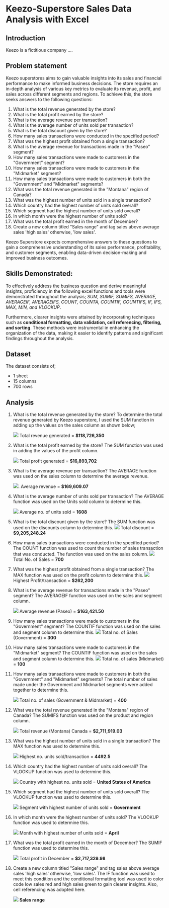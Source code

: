 # Keezo-Superstore Sales Data Analysis with Excel

## Introduction
Keezo is a fictitious company ....

## Problem statement
Keezo superstores aims to gain valuable insights into its sales and financial performance to make informed business decisions. The store requires an in-depth analysis of various key metrics to evaluate its revenue, profit, and sales across different segments and regions. To achieve this, the store seeks answers to the following questions:

1. What is the total revenue generated by the store?
2. What is the total profit earned by the store?
3. What is the average revenue per transaction?
4. What is the average number of units sold per transaction?
5. What is the total discount given by the store?
6. How many sales transactions were conducted in the specified period?
7. What was the highest profit obtained from a single transaction?
8. What is the average revenue for transactions made in the "Paseo" segment?
9. How many sales transactions were made to customers in the "Government" segment?
10. How many sales transactions were made to customers in the "Midmarket" segment?
11. How many sales transactions were made to customers in both the "Government" and "Midmarket" segments?
12. What was the total revenue generated in the "Montana" region of Canada?
13. What was the highest number of units sold in a single transaction?
14. Which country had the highest number of units sold overall?
15. Which segment had the highest number of units sold overall?
16. In which month were the highest number of units sold?
17. What was the total profit earned in the month of December?
18. Create a new column titled "Sales range" and tag sales above average sales 'high sales' otherwise, 'low sales'.

Keezo Superstore expects comprehensive answers to these questions to gain a comprehensive understanding of its sales performance, profitability, and customer segments, enabling data-driven decision-making and improved business outcomes.

## Skills Demonstrated:

To effectively address the business question and derive meaningful insights, proficiency in the following excel functions and tools were demonstrated throughout the analysis; _SUM, SUMIF, SUMIFS, AVERAGE, AVERAGEIF, AVERAGEIFS, COUNT, COUNTA, COUNTIF, COUNTIFS, IF, IFS, MAX, MIN, and VLOOKUP_.

Furthermore, clearer insights were attained by incorporating techniques such as **conditional formatting, data validation, cell referencing, filtering, and sorting**. These methods were instrumental in enhancing the organization of the data, making it easier to identify patterns and significant findings throughout the analysis.

## Dataset
The dataset consists of;
-  1 sheet
-  15 columns
- 700 rows

## Analysis
1. What is the total revenue generated by the store?
   To determine the total revenue generated by Keezo superstore, I used the SUM function in adding up the values on the sales column as shown below;
   
   ![](image1.png)
   Total revenue generated = **$118,726,350**
   
2. What is the total profit earned by the store?
   The SUM function was used in adding the values of the profit column.

   ![](image2.png)
   Total profit generated = **$16,893,702**

3. What is the average revenue per transaction? The AVERAGE function was used on the sales column to determine the average revenue.

    ![](image3.png).
   Average revenue =  **$169,609.07** 

4. What is the average number of units sold per transaction? The AVERAGE function was used on the Units sold column to determine this.
   
    ![](image4.png)
   Average no. of units sold = **1608**
   
5. What is the total discount given by the store? The SUM function was used on the discounts column to determine this.
    ![](image5.png)
   Total discount = **$9,205,248.24**
   
6. How many sales transactions were conducted in the specified period? The COUNT function was used to count the number of sales transaction that was conducted. The function was used on the sales column.
    ![](image6.png)
   Total No. of Sales = **700**
   
7. What was the highest profit obtained from a single transaction? The MAX function was used on the profit column to determine this.
    ![](image7.png)
    Highest Profit/transaction = **$262,200**

8. What is the average revenue for transactions made in the "Paseo" segment? The AVERAGEIF function was used on the sales and segment column.

    ![](image8.png)
   Average revenue (Paseo) = **$163,421.50**
   
9. How many sales transactions were made to customers in the "Government" segment? The COUNTIF function was used on the sales and segment column to determine this.
     ![](image9.png)
   Total no. of Sales (Government) = **300**
   
10. How many sales transactions were made to customers in the "Midmarket" segment? The COUNTIF function was used on the sales and segment column to determine this.
     ![](image10.png)
    Total no. of sales (Midmarket) = **100**
    
11. How many sales transactions were made to customers in both the "Government" and "Midmarket" segments? The total number of sales made under the Government and Midmarket segments were added together to determine this.
    
      ![](image11.png)
    Total no. of sales (Government & Midmarket) = **400**
    
12. What was the total revenue generated in the "Montana" region of Canada? The SUMIFS function was used on the product and region column.

     ![](image12.png)
    Total revenue (Montana) Canada = **$2,711,919.03**
    
13. What was the highest number of units sold in a single transaction? The MAX function was used to determine this.

     ![](image13.png)
    Highest no. units sold/transaction = **4492.5**
    
14. Which country had the highest number of units sold overall? The VLOOKUP function was used to determine this.

     ![](image14.png)
    Country with highest no. units sold = **United States of America**
     
15. Which segment had the highest number of units sold overall? The VLOOKUP function was used to determine this.

     ![](image15.png)
    Segment with highest number of units sold = **Government**
    
16. In which month were the highest number of units sold? The VLOOKUP function was used to determine this.

    ![](image16.png)
    Month with highest number of units sold = **April**
    
17. What was the total profit earned in the month of December? The SUMIF function was used to determine this.

    ![](image17.png)
    Total profit in December = **$2,717,329.98**

18. Create a new column titled "Sales range" and tag sales above average sales 'high sales' otherwise, 'low sales'. The IF function was used to meet this condition and the conditional formatting tool was used to color code low sales red and high sales green to gain clearer insights. Also, cell referencing was adopted here.

    ![](image18.png)
    **Sales range** 
   









